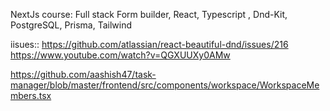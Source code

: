 NextJs course: Full stack Form builder, React, Typescript , Dnd-Kit, PostgreSQL, Prisma, Tailwind

iisues::
https://github.com/atlassian/react-beautiful-dnd/issues/216
https://www.youtube.com/watch?v=QGXUUXy0AMw

https://github.com/aashish47/task-manager/blob/master/frontend/src/components/workspace/WorkspaceMembers.tsx